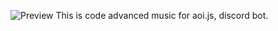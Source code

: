 ![Preview](https://user-images.githubusercontent.com/79613385/131279759-b990679d-ba3e-407a-b143-6fb6ec62fd8b.png)
This is code advanced music for aoi.js, discord bot.

